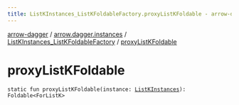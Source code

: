 ```yaml
---
title: ListKInstances_ListKFoldableFactory.proxyListKFoldable - arrow-dagger
---
```


[arrow-dagger](../../index.html) / [arrow.dagger.instances](../index.html) / [ListKInstances_ListKFoldableFactory](index.html) / [proxyListKFoldable](./proxy-list-k-foldable.html)

# proxyListKFoldable

`static fun proxyListKFoldable(instance: `[`ListKInstances`](../-list-k-instances/index.html)`): Foldable<ForListK>`